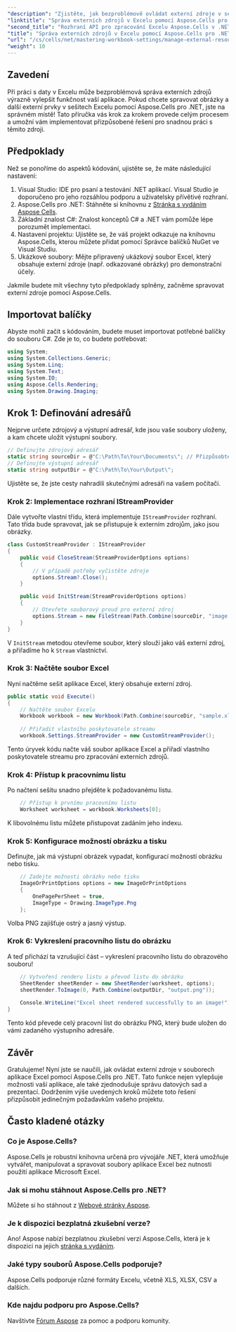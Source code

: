 ```yaml
---
"description": "Zjistěte, jak bezproblémově ovládat externí zdroje v sešitech aplikace Excel pomocí nástroje Aspose.Cells pro .NET. Tato komplexní příručka vás provede každým krokem – od implementace vlastního poskytovatele streamu až po vykreslování pracovních listů."
"linktitle": "Správa externích zdrojů v Excelu pomocí Aspose.Cells pro .NET"
"second_title": "Rozhraní API pro zpracování Excelu Aspose.Cells v .NET"
"title": "Správa externích zdrojů v Excelu pomocí Aspose.Cells pro .NET"
"url": "/cs/cells/net/mastering-workbook-settings/manage-external-resources-in-excel/"
"weight": 10
---
```


## Zavedení

Při práci s daty v Excelu může bezproblémová správa externích zdrojů výrazně vylepšit funkčnost vaší aplikace. Pokud chcete spravovat obrázky a další externí prvky v sešitech Excelu pomocí Aspose.Cells pro .NET, jste na správném místě! Tato příručka vás krok za krokem provede celým procesem a umožní vám implementovat přizpůsobené řešení pro snadnou práci s těmito zdroji.

## Předpoklady

Než se ponoříme do aspektů kódování, ujistěte se, že máte následující nastavení:

1. Visual Studio: IDE pro psaní a testování .NET aplikací. Visual Studio je doporučeno pro jeho rozsáhlou podporu a uživatelsky přívětivé rozhraní.
2. Aspose.Cells pro .NET: Stáhněte si knihovnu z [Stránka s vydáním Aspose Cells](https://releases.aspose.com/cells/net/).
3. Základní znalost C#: Znalost konceptů C# a .NET vám pomůže lépe porozumět implementaci.
4. Nastavení projektu: Ujistěte se, že váš projekt odkazuje na knihovnu Aspose.Cells, kterou můžete přidat pomocí Správce balíčků NuGet ve Visual Studiu.
5. Ukázkové soubory: Mějte připravený ukázkový soubor Excel, který obsahuje externí zdroje (např. odkazované obrázky) pro demonstrační účely.

Jakmile budete mít všechny tyto předpoklady splněny, začněme spravovat externí zdroje pomocí Aspose.Cells.

## Importovat balíčky
Abyste mohli začít s kódováním, budete muset importovat potřebné balíčky do souboru C#. Zde je to, co budete potřebovat:
```csharp
using System;
using System.Collections.Generic;
using System.Linq;
using System.Text;
using System.IO;
using Aspose.Cells.Rendering;
using System.Drawing.Imaging;
```

## Krok 1: Definování adresářů

Nejprve určete zdrojový a výstupní adresář, kde jsou vaše soubory uloženy, a kam chcete uložit výstupní soubory.

```csharp
// Definujte zdrojový adresář
static string sourceDir = @"C:\Path\To\Your\Documents\"; // Přizpůsobte si cestu
// Definujte výstupní adresář
static string outputDir = @"C:\Path\To\Your\Output\";
```

Ujistěte se, že jste cesty nahradili skutečnými adresáři na vašem počítači.

### Krok 2: Implementace rozhraní IStreamProvider

Dále vytvořte vlastní třídu, která implementuje `IStreamProvider` rozhraní. Tato třída bude spravovat, jak se přistupuje k externím zdrojům, jako jsou obrázky.

```csharp
class CustomStreamProvider : IStreamProvider
{
    public void CloseStream(StreamProviderOptions options)
    {
        // V případě potřeby vyčistěte zdroje
        options.Stream?.Close();
    }

    public void InitStream(StreamProviderOptions options)
    {
        // Otevřete souborový proud pro externí zdroj
        options.Stream = new FileStream(Path.Combine(sourceDir, "image.png"), FileMode.Open, FileAccess.Read);
    }
}
```

V `InitStream` metodou otevřeme soubor, který slouží jako váš externí zdroj, a přiřadíme ho k `Stream` vlastnictví.

### Krok 3: Načtěte soubor Excel

Nyní načtěme sešit aplikace Excel, který obsahuje externí zdroj.

```csharp
public static void Execute()
{
    // Načtěte soubor Excelu
    Workbook workbook = new Workbook(Path.Combine(sourceDir, "sample.xlsx"));
    
    // Přiřadit vlastního poskytovatele streamu
    workbook.Settings.StreamProvider = new CustomStreamProvider();
```

Tento úryvek kódu načte váš soubor aplikace Excel a přiřadí vlastního poskytovatele streamu pro zpracování externích zdrojů.

### Krok 4: Přístup k pracovnímu listu

Po načtení sešitu snadno přejděte k požadovanému listu.

```csharp
    // Přístup k prvnímu pracovnímu listu
    Worksheet worksheet = workbook.Worksheets[0];
```

K libovolnému listu můžete přistupovat zadáním jeho indexu.

### Krok 5: Konfigurace možností obrázku a tisku

Definujte, jak má výstupní obrázek vypadat, konfigurací možností obrázku nebo tisku.

```csharp
    // Zadejte možnosti obrázku nebo tisku
    ImageOrPrintOptions options = new ImageOrPrintOptions
    {
        OnePagePerSheet = true,
        ImageType = Drawing.ImageType.Png
    };
```

Volba PNG zajišťuje ostrý a jasný výstup.

### Krok 6: Vykreslení pracovního listu do obrázku

A teď přichází ta vzrušující část – vykreslení pracovního listu do obrazového souboru!

```csharp
    // Vytvoření renderu listu a převod listu do obrázku
    SheetRender sheetRender = new SheetRender(worksheet, options);
    sheetRender.ToImage(0, Path.Combine(outputDir, "output.png"));
    
    Console.WriteLine("Excel sheet rendered successfully to an image!");
}
```

Tento kód převede celý pracovní list do obrázku PNG, který bude uložen do vámi zadaného výstupního adresáře.

## Závěr

Gratulujeme! Nyní jste se naučili, jak ovládat externí zdroje v souborech aplikace Excel pomocí Aspose.Cells pro .NET. Tato funkce nejen vylepšuje možnosti vaší aplikace, ale také zjednodušuje správu datových sad a prezentací. Dodržením výše uvedených kroků můžete toto řešení přizpůsobit jedinečným požadavkům vašeho projektu.

## Často kladené otázky

### Co je Aspose.Cells?
Aspose.Cells je robustní knihovna určená pro vývojáře .NET, která umožňuje vytvářet, manipulovat a spravovat soubory aplikace Excel bez nutnosti použití aplikace Microsoft Excel.

### Jak si mohu stáhnout Aspose.Cells pro .NET?
Můžete si ho stáhnout z [Webové stránky Aspose](https://releases.aspose.com/cells/net/).

### Je k dispozici bezplatná zkušební verze?
Ano! Aspose nabízí bezplatnou zkušební verzi Aspose.Cells, která je k dispozici na jejich [stránka s vydáním](https://releases.aspose.com/cells/net/).

### Jaké typy souborů Aspose.Cells podporuje?
Aspose.Cells podporuje různé formáty Excelu, včetně XLS, XLSX, CSV a dalších.

### Kde najdu podporu pro Aspose.Cells?
Navštivte [Fórum Aspose](https://forum.aspose.com/c/cells/9) za pomoc a podporu komunity.